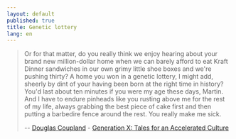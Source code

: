 ```yaml
---
layout: default
published: true
title: Genetic lottery
lang: en
---
```


> Or for that matter, do you really think we enjoy hearing about your brand new million-dollar home when we can barely afford to eat Kraft Dinner sandwiches in our own grimy little shoe boxes and we're pushing thirty? A home you won in a genetic lottery, I might add, sheerly by dint of your having been born at the right time in history? You'd last 
about ten minutes if you were my age these days, Martin. And I have to endure pinheads like you rusting above me for the rest of my life, always grabbing the best piece of cake first and then putting a barbedire fence around the rest. You really make me sick.
>
> -- [Douglas Coupland][] - [Generation X: Tales for an Accelerated Culture][genx]

[Douglas Coupland]: http://en.wikipedia.org/wiki/Douglas_Coupland
[genx]: http://en.wikipedia.org/wiki/Generation_X:_Tales_for_an_Accelerated_Culture